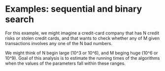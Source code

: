 # Examples: sequential and binary search

For this example, we might imagine a credit-card company that has N credit risks
or stolen credit cards, and that wants to check whether any of M given
transactions involves any one of the N bad numbers.

We might think of N begin large (10^3 or 10^6), and M beging huge (10^6 or
10^9). Goal of this analysis is to estimate the running times of the algorithms
when the values of the parameters fall within these ranges.
